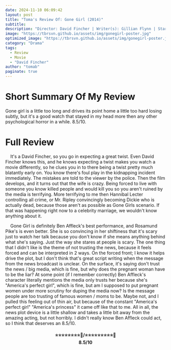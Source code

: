 ```yaml
---
date: 2024-11-10 06:09:42
layout: post
title: "Toma's Review Of: Gone Girl (2014)"
subtitle:
description: "Director: David Fincher | Writer(s): Gillian Flynn | Stars: Ben Affleck, Rosamund Pike, Neil Patrick Harris. On the occasion of his fifth wedding anniversary, Nick Dunne reports that his wife, Amy, has gone missing. Under pressure from the police and a growing media frenzy, Nick's portrait of a blissful union begins to crumble. Soon his lies, deceits and strange behavior have everyone asking the same dark question: Did Nick Dunne kill his wife?"
image: "https://tbrsvn.github.io/assets/img/gonegirl-poster.jpg"
optimized_image: "https://tbrsvn.github.io/assets/img/gonegirl-poster.jpg"
category: "Drama"
tags:
  - Review
  - Movie
  - "David Fincher"
author: "tomab"
paginate: true
---
```


# Short Summary Of My Review

Gone girl is a little too long and drives its point home a little too hard losing subtly, but it's a good watch that stayed in my head more then any other psychological horror in a while. 8.5/10.

# Full Review

&nbsp;&nbsp;&nbsp;&nbsp;It's a David Fincher, so you go in expecting a great twist. Even David Fincher knows this, and he knows expecting a twist makes you watch a movie differently, so he clues you in to there being a twist pretty much blatantly early on. You know there's foul play in the kidnapping incident immediately. The mistakes are told to the viewer by the police. Then the film develops, and it turns out that the wife is crazy. Being forced to live with someone you know killed people and would kill you so you aren't ruined by the media is terrifying. More terrifying to me then Hannibal Lecter controlling all crime, or Mr. Ripley convincingly becoming Dickie who is actually dead, because those aren't as possible as Gone Girls scenario. If that was happening right now to a celebrity marriage, we wouldn't know anything about it.  

&nbsp;&nbsp;&nbsp;&nbsp;Gone Girl is definitely Ben Affleck's best performance, and Rosamund Pike's is even better. She is so convincing in her shiftiness that it's scary just to watch her talk because you don't know if she means anything behind what she's saying. Just the way she stares at people is scary. The one thing that I didn't like is the theme of not trusting the news, because it feels forced and can be interpreted in 2 ways. On the forced front; I know it helps drive the plot, but I don't think that's great script writing when the message from the news broadcast is unclear. On the surface, it's saying don't trust the news / big media, which is fine, but why does the pregnant woman have to be the liar? At some point (if I remember correctly) Ben Affleck's character literally mentions the media only trusts her because she's "America's perfect girl", which is fine, but am I supposed to put pregnant women under more scrutiny for duping the media now? Is the message people are too trusting of famous women / moms to be. Maybe not, and I pulled this feeling out of thin air, but because of the constant "America's perfect girl" "America's princess" it came off like that to me. All in all, the news plot device is a little shallow and takes a little bit away from the amazing acting, but not horribly. I didn't really know Ben Affleck could act, so I think that deserves an 8.5/10.

<h4 style="text-align:center;"> ⭐⭐⭐⭐⭐⭐⭐⭐💫/⭐⭐⭐⭐⭐⭐⭐⭐⭐🌟<br>8.5/10</h4>